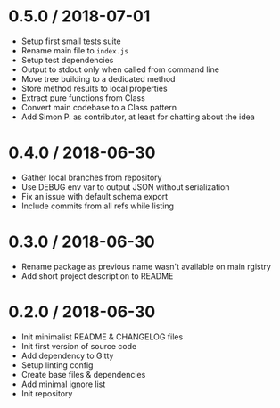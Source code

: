 
0.5.0 / 2018-07-01
==================

  * Setup first small tests suite
  * Rename main file to `index.js`
  * Setup test dependencies
  * Output to stdout only when called from command line
  * Move tree building to a dedicated method
  * Store method results to local properties
  * Extract pure functions from Class
  * Convert main codebase to a Class pattern
  * Add Simon P. as contributor, at least for chatting about the idea

0.4.0 / 2018-06-30
==================

  * Gather local branches from repository
  * Use DEBUG env var to output JSON without serialization
  * Fix an issue with default schema export
  * Include commits from all refs while listing

0.3.0 / 2018-06-30
==================

  * Rename package as previous name wasn't available on main rgistry
  * Add short project description to README

0.2.0 / 2018-06-30
==================

  * Init minimalist README & CHANGELOG files
  * Init first version of source code
  * Add dependency to Gitty
  * Setup linting config
  * Create base files & dependencies
  * Add minimal ignore list
  * Init repository
